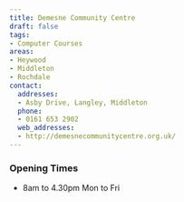 ```yaml
---
title: Demesne Community Centre
draft: false
tags:
- Computer Courses
areas:
- Heywood
- Middleton
- Rochdale
contact:
  addresses:
  - Asby Drive, Langley, Middleton
  phone:
  - 0161 653 2902
  web_addresses:
  - http://demesnecommunitycentre.org.uk/
---
```


### Opening Times
* 8am to 4.30pm Mon to Fri


